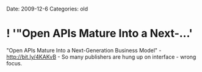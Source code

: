 Date: 2009-12-6
Categories: old

# ! '"Open APIs Mature Into a Next-...'

"Open APIs Mature Into a Next-Generation Business Model" - <a href="http://bit.ly/4KAKvB" rel="nofollow">http://bit.ly/4KAKvB</a> - So many publishers are hung up on interface - wrong focus.
